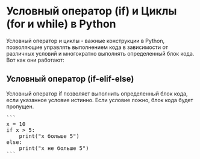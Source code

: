 # Условный оператор (if) и Циклы (for и while) в Python
Условный оператор и циклы - важные конструкции в Python, позволяющие управлять выполнением кода в зависимости от различных условий и многократно выполнять определенный блок кода. Вот как они работают:

## Условный оператор (if-elif-else)
Условный оператор if позволяет выполнить определенный блок кода, если указанное условие истинно. Если условие ложно, блок кода будет пропущен.
<pre>
```
x = 10
if x > 5:
    print("x больше 5")
else:
    print("x не больше 5")
```
</pre>